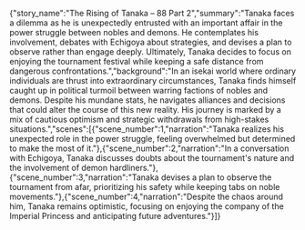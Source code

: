 {"story_name":"The Rising of Tanaka – 88 Part 2","summary":"Tanaka faces a dilemma as he is unexpectedly entrusted with an important affair in the power struggle between nobles and demons. He contemplates his involvement, debates with Echigoya about strategies, and devises a plan to observe rather than engage deeply. Ultimately, Tanaka decides to focus on enjoying the tournament festival while keeping a safe distance from dangerous confrontations.","background":"In an isekai world where ordinary individuals are thrust into extraordinary circumstances, Tanaka finds himself caught up in political turmoil between warring factions of nobles and demons. Despite his mundane stats, he navigates alliances and decisions that could alter the course of this new reality. His journey is marked by a mix of cautious optimism and strategic withdrawals from high-stakes situations.","scenes":[{"scene_number":1,"narration":"Tanaka realizes his unexpected role in the power struggle, feeling overwhelmed but determined to make the most of it."},{"scene_number":2,"narration":"In a conversation with Echigoya, Tanaka discusses doubts about the tournament's nature and the involvement of demon hardliners."},{"scene_number":3,"narration":"Tanaka devises a plan to observe the tournament from afar, prioritizing his safety while keeping tabs on noble movements."},{"scene_number":4,"narration":"Despite the chaos around him, Tanaka remains optimistic, focusing on enjoying the company of the Imperial Princess and anticipating future adventures."}]}